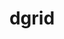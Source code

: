 ---
blog: http://sitepen.com/blog
codehost: https://github.com/sitepen/dgrid
facebook: http://facebook.com/sitepen
googleplus: http://plus.google.com/117074773558625435702/posts
logohandle: dgridio
sort: dgrid
title: dgrid
twitter: https://x.com/sitepen
website: https://dgrid.io/
---
